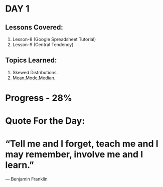 # DAY 1
## Lessons Covered:
1. Lesson-8 (Google Spreadsheet Tutorial)
2. Lesson-9 (Central Tendency)
## Topics Learned:
1. Skewed Distributions.
2. Mean,Mode,Median.

# Progress - 28%

# Quote For the Day:

# “Tell me and I forget, teach me and I may remember, involve me and I learn.”
 ― Benjamin Franklin
